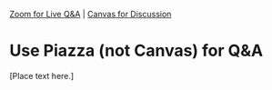 [<i class="far fa-arrow-alt-circle-left"></i> Zoom for Live Q&A](zoom-for-live-qa.html) | [Canvas for Discussion <i class="far fa-arrow-alt-circle-right"></i>](canvas-for-discussion.html) 

# Use Piazza (not Canvas) for Q&A

[Place text here.]
